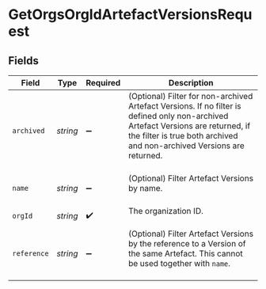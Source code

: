 # GetOrgsOrgIdArtefactVersionsRequest


## Fields

| Field                                                                                                                                                                                                         | Type                                                                                                                                                                                                          | Required                                                                                                                                                                                                      | Description                                                                                                                                                                                                   |
| ------------------------------------------------------------------------------------------------------------------------------------------------------------------------------------------------------------- | ------------------------------------------------------------------------------------------------------------------------------------------------------------------------------------------------------------- | ------------------------------------------------------------------------------------------------------------------------------------------------------------------------------------------------------------- | ------------------------------------------------------------------------------------------------------------------------------------------------------------------------------------------------------------- |
| `archived`                                                                                                                                                                                                    | *string*                                                                                                                                                                                                      | :heavy_minus_sign:                                                                                                                                                                                            | (Optional) Filter for non-archived Artefact Versions. If no filter is defined only non-archived Artefact Versions are returned, if the filter is true both archived and non-archived Versions are returned.<br/><br/> |
| `name`                                                                                                                                                                                                        | *string*                                                                                                                                                                                                      | :heavy_minus_sign:                                                                                                                                                                                            | (Optional) Filter Artefact Versions by name.<br/><br/>                                                                                                                                                        |
| `orgId`                                                                                                                                                                                                       | *string*                                                                                                                                                                                                      | :heavy_check_mark:                                                                                                                                                                                            | The organization ID.<br/><br/>                                                                                                                                                                                |
| `reference`                                                                                                                                                                                                   | *string*                                                                                                                                                                                                      | :heavy_minus_sign:                                                                                                                                                                                            | (Optional) Filter Artefact Versions by the reference to a Version of the same Artefact. This cannot be used together with `name`.<br/><br/>                                                                   |